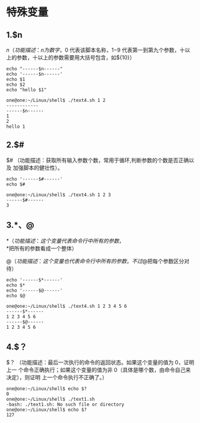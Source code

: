 # 特殊变量

## 1.$n

$n （功能描述：n 为数字，$0 代表该脚本名称，$1-$9 代表第一到第九个参数，十以 上的参数，十以上的参数需要用大括号包含，如${10}）

~~~
echo "------$n------"
echo '------$n------'
echo $1
echo $2
echo "hello $1"
~~~

~~~
one@one:~/Linux/shell$ ./text4.sh 1 2
------------
------$n------
1
2
hello 1
~~~

## 2.$# 

$# （功能描述：获取所有输入参数个数，常用于循环,判断参数的个数是否正确以及 加强脚本的健壮性）。

~~~
echo '------$#------'
echo $#
~~~

~~~
one@one:~/Linux/shell$ ./text4.sh 1 2 3 
------$#------
3
~~~

## 3.$*、$@

$* （功能描述：这个变量代表命令行中所有的参数，$*把所有的参数看成一个整体）

$@ （功能描述：这个变量也代表命令行中所有的参数，不过$@把每个参数区分对待）

~~~
echo '------$*------'
echo $*
echo '------$@------'
echo $@
~~~

~~~
one@one:~/Linux/shell$ ./text4.sh 1 2 3 4 5 6
------$*------
1 2 3 4 5 6
------$@------
1 2 3 4 5 6
~~~

## 4.$？

 $？ （功能描述：最后一次执行的命令的返回状态。如果这个变量的值为 0，证明上一 个命令正确执行；如果这个变量的值为非 0（具体是哪个数，由命令自己来决定），则证明 上一个命令执行不正确了。）

~~~
one@one:~/Linux/shell$ echo $?
0
one@one:~/Linux/shell$ ./text1.sh
-bash: ./text1.sh: No such file or directory
one@one:~/Linux/shell$ echo $?
127
~~~

